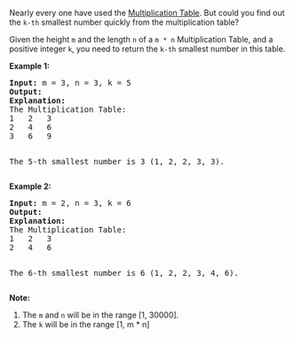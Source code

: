 <p>
Nearly every one have used the <a href="https://en.wikipedia.org/wiki/Multiplication_table">Multiplication Table</a>. But could you find out the <code>k-th</code> smallest number quickly from the multiplication table?
</p>

<p>
Given the height <code>m</code> and the length <code>n</code> of a <code>m * n</code> Multiplication Table, and a positive integer <code>k</code>, you need to return the <code>k-th</code> smallest number in this table.
</p>

<p><b>Example 1:</b><br />
<pre>
<b>Input:</b> m = 3, n = 3, k = 5
<b>Output:</b> 
<b>Explanation:</b> 
The Multiplication Table:
1	2	3
2	4	6
3	6	9

The 5-th smallest number is 3 (1, 2, 2, 3, 3).
</pre>
</p>


<p><b>Example 2:</b><br />
<pre>
<b>Input:</b> m = 2, n = 3, k = 6
<b>Output:</b> 
<b>Explanation:</b> 
The Multiplication Table:
1	2	3
2	4	6

The 6-th smallest number is 6 (1, 2, 2, 3, 4, 6).
</pre>
</p>


<p><b>Note:</b><br>
<ol>
<li>The <code>m</code> and <code>n</code> will be in the range [1, 30000].</li>
<li>The <code>k</code> will be in the range [1, m * n]</li>
</ol>
</p>